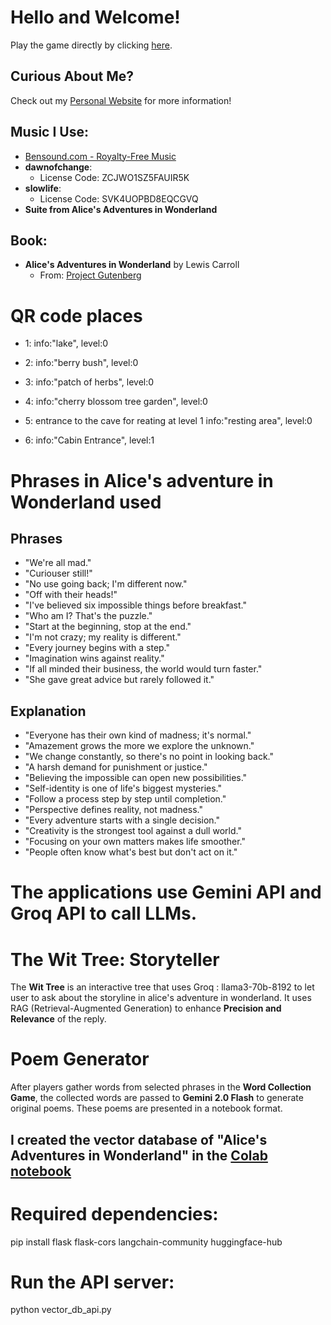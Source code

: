 # Hello and Welcome!   
Play the game directly by clicking [here](https://annazxc.github.io/Gardening-game.github.io/).    
## Curious About Me?    
Check out my [Personal Website](https://annazxc.github.io/) for more information!    

## Music I Use:
- [Bensound.com - Royalty-Free Music](https://www.bensound.com/royalty-free-music)
- **dawnofchange**: 
  - License Code: ZCJWO1SZ5FAUIR5K
- **slowlife**: 
  - License Code: SVK4UOPBD8EQCGVQ
- **Suite from Alice's Adventures in Wonderland**

## Book:
- **Alice's Adventures in Wonderland** by Lewis Carroll
  - From: [Project Gutenberg](https://gutenberg.org/ebooks/11)
  

# QR code places 
- 1: 
    info:"lake",
    level:0

- 2: 
    info:"berry bush",
    level:0

- 3: 
    info:"patch of herbs",
    level:0

- 4: 
    info:"cherry blossom tree garden",
    level:0

- 5:
    entrance to the cave for reating at level 1
    info:"resting area",
    level:0

- 6: 
    info:"Cabin Entrance",
    level:1

# Phrases in Alice's adventure in Wonderland used
## Phrases 
   - "We're all mad."
   - "Curiouser still!"
   - "No use going back; I'm different now."
   - "Off with their heads!"
   - "I've believed six impossible things before breakfast."
   - "Who am I? That's the puzzle."
   - "Start at the beginning, stop at the end."
   - "I'm not crazy; my reality is different."
   - "Every journey begins with a step."
   - "Imagination wins against reality."
   - "If all minded their business, the world would turn faster."
   - "She gave great advice but rarely followed it."


## Explanation 
   - "Everyone has their own kind of madness; it's normal."
   - "Amazement grows the more we explore the unknown."
   - "We change constantly, so there's no point in looking back."
   - "A harsh demand for punishment or justice."
   - "Believing the impossible can open new possibilities."
   - "Self-identity is one of life's biggest mysteries."
   - "Follow a process step by step until completion."
   - "Perspective defines reality, not madness."
   - "Every adventure starts with a single decision."
   - "Creativity is the strongest tool against a dull world."
   - "Focusing on your own matters makes life smoother."
   - "People often know what's best but don't act on it."



# The applications use **Gemini API** and **Groq API** to call LLMs.

# The Wit Tree: Storyteller 
The **Wit Tree** is an interactive tree that uses Groq : llama3-70b-8192 to let user to ask about the storyline in alice's adventure in wonderland. 
It uses RAG (Retrieval-Augmented Generation)  to enhance **Precision and Relevance** of the reply.

# Poem Generator
After players gather words from selected phrases in the **Word Collection Game**, the collected words are passed to **Gemini 2.0 Flash** to generate original poems.
These poems are presented in a notebook format.

## I created the vector database of "Alice's Adventures in Wonderland" in the [Colab notebook](https://colab.research.google.com/drive/1UBXK-FOxOxoQEHSp8lImWvXJcO_5jvyP)

# Required dependencies:
pip install flask flask-cors langchain-community huggingface-hub

# Run the API server:
python vector_db_api.py

